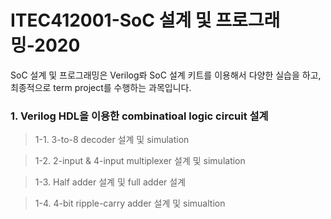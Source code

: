 # ITEC412001-SoC 설계 및 프로그래밍-2020
SoC 설계 및 프로그래밍은 Verilog롸 SoC 설계 키트를 이용해서 다양한 실습을 하고, 최종적으로 term project를 수행하는 과목입니다.


### 1. Verilog HDL을 이용한 combinatioal logic circuit 설계
> 1-1. 3-to-8 decoder 설계 및 simulation

> 1-2. 2-input & 4-input multiplexer 설계 및 simulation

> 1-3. Half adder 설계 및 full adder 설계

> 1-4. 4-bit ripple-carry adder 설계 및 simualtion

